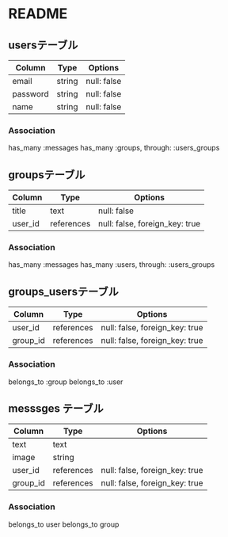 # README

## usersテーブル

|Column|Type|Options|
|------|----|-------|
|email|string|null: false|
|password|string|null: false|
|name|string|null: false|

### Association
has_many :messages
has_many :groups, through: :users_groups

## groupsテーブル
|Column|Type|Options|
|------|----|-------|
|title|text|null: false|
|user_id|references|null: false, foreign_key: true|

### Association
has_many :messages
has_many :users, through: :users_groups


## groups_usersテーブル

|Column|Type|Options|
|------|----|-------|
|user_id|references|null: false, foreign_key: true|
|group_id|references|null: false, foreign_key: true|

### Association
belongs_to :group
belongs_to :user

## messsges テーブル

|Column|Type|Options|
|------|----|-------|
|text|text|
|image|string|
|user_id|references|null: false, foreign_key: true|
|group_id|references|null: false, foreign_key: true|

### Association
belongs_to user
belongs_to group

